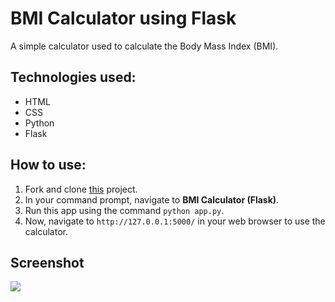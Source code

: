 # BMI Calculator using Flask

A simple calculator used to calculate the Body Mass Index (BMI).

## Technologies used:

- HTML
- CSS
- Python
- Flask

## How to use:

1. Fork and clone [this](https://github.com/tanvi355/Flask-Projects/tree/main/BMI%20Calculator%20(Flask)) project.
2. In your command prompt, navigate to **BMI Calculator (Flask)**.
3. Run this app using the command `python app.py`.
4. Now, navigate to `http://127.0.0.1:5000/` in your web browser to use the calculator.

## Screenshot

<img src="https://imgur.com/PoJcIsR.png"/>
